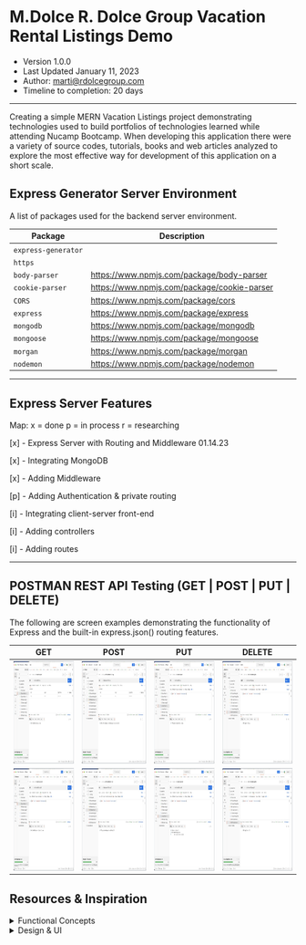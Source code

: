 # M.Dolce R. Dolce Group Vacation Rental Listings Demo
- Version 1.0.0
- Last Updated January 11, 2023
- Author: marti@rdolcegroup.com
- Timeline to completion: 20 days
---
Creating a simple MERN Vacation Listings project demonstrating technologies used to build portfolios of technologies learned while attending Nucamp Bootcamp.
When developing this application there were a variety of source codes, tutorials, books and web articles analyzed to explore the most effective way for development of this application on a short scale.


## Express Generator Server Environment
A list of packages used for the backend server environment.


| Package             | Description                                 |
|---------------------|---------------------------------------------|
| `express-generator` |                                             |
| `https`             |                                             |
| `body-parser`       | https://www.npmjs.com/package/body-parser   |
| `cookie-parser`     | https://www.npmjs.com/package/cookie-parser |
| `CORS`              | https://www.npmjs.com/package/cors          |
| `express`           | https://www.npmjs.com/package/express       |
| `mongodb`           | https://www.npmjs.com/package/mongodb       |
| `mongoose`          | https://www.npmjs.com/package/mongoose      |
| `morgan`            | https://www.npmjs.com/package/morgan        |
| `nodemon`           | https://www.npmjs.com/package/nodemon       |


---
## Express Server Features
Map: x = done p = in process r = researching

[x] - Express Server with Routing and Middleware 01.14.23

[x] - Integrating MongoDB

[x] - Adding Middleware

[p] - Adding Authentication & private routing

[i] - Integrating client-server front-end

[i] - Adding controllers

[i] - Adding routes

---
## POSTMAN REST API Testing (GET | POST | PUT | DELETE)

The following are screen examples demonstrating the functionality of Express and the built-in express.json() routing features.


| GET                                                                        | POST                                                                       | PUT                                                                        | DELETE                                                                     |
|----------------------------------------------------------------------------|----------------------------------------------------------------------------|----------------------------------------------------------------------------|----------------------------------------------------------------------------|
| <img src="man/dev-assets/postman/postman-03.jpg" width="300" height="180"> | <img src="man/dev-assets/postman/postman-05.jpg" width="300" height="180"> | <img src="man/dev-assets/postman/postman-07.jpg" width="300" height="180"> | <img src="man/dev-assets/postman/postman-09.jpg" width="300" height="180"> |
| <img src="man/dev-assets/postman/postman-04.jpg" width="300" height="180"> | <img src="man/dev-assets/postman/postman-06.jpg" width="300" height="180"> | <img src="man/dev-assets/postman/postman-08.jpg" width="300" height="180"> | <img src="man/dev-assets/postman/postman-10.jpg" width="300" height="180"> | 


## Resources & Inspiration

<details>
 <summary>Functional Concepts</summary>


> React Navigation | https://reactnavigation.org/docs/getting-started/

> Gatsby plugin for react-native-web | https://www.gatsbyjs.com/plugins/gatsby-plugin-react-native-web/#gatsby-plugin-for-react-native-web

> Const vs Function | https://dev.to/ugglr/react-functional-components-const-vs-function-2kj9

> Logging in Express JS using winston and morgan | https://lioncoding.com/logging-in-express-js-using-winston-and-morgan/

> Postman | https://www.postman.com/downloads/
</details>

<details>
 <summary>Design & UI</summary>


> Material Design Icons | https://materialdesignicons.com/

> Adobe Express to create SVG | https://www.adobe.com/express/
</details>